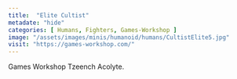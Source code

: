 ```yaml
---
title:  "Elite Cultist"
metadate: "hide"
categories: [ Humans, Fighters, Games-Workshop ]
image: "/assets/images/minis/humanoid/humans/CultistElite5.jpg"
visit: "https://games-workshop.com/"
---
```

Games Workshop Tzeench Acolyte.
